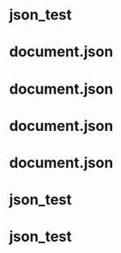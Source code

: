 # json_test
# document.json
# document.json
# document.json
# document.json
# json_test
# json_test
